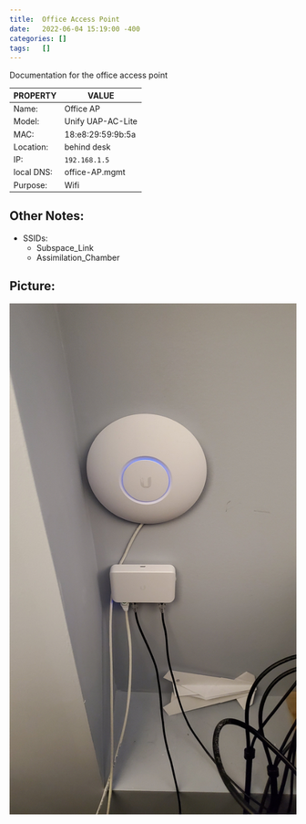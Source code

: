 ```yaml
---
title:  Office Access Point
date:   2022-06-04 15:19:00 -400
categories: []
tags:   []
---
```


Documentation for the office access point


| PROPERTY   | VALUE             |
| ---------- | ----------------- |
| Name:      | Office AP         |
| Model:     | Unify UAP-AC-Lite |
| MAC:       | 18:e8:29:59:9b:5a |
| Location:  | behind desk       |
| IP:        | `192.168.1.5`     |
| local DNS: | office-AP.mgmt    |
| Purpose:   | Wifi              |

## Other Notes:

- SSIDs:
  - Subspace_Link
  - Assimilation_Chamber

## Picture:

![office AP](/assets/office_AP_SW.jpg)
